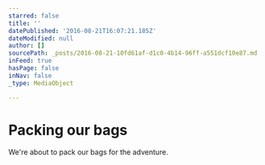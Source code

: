 ```yaml
---
starred: false
title: ''
datePublished: '2016-08-21T16:07:21.185Z'
dateModified: null
author: []
sourcePath: _posts/2016-08-21-10fd61af-d1c0-4b14-96ff-a551dcf10e87.md
inFeed: true
hasPage: false
inNav: false
_type: MediaObject

---
```

# Packing our bags

We're about to pack our bags for the adventure.